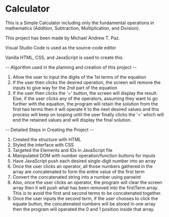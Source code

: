 # Calculator

This is a Simple Calculator including only the fundamental operations in mathematics (Addition, Subtraction, Multiplication, and Division).

This project has been made by Michael Andrew T. Paz.

Visual Studio Code is used as the source-code editor

Vanilla HTML, CSS, and JavaScript is used to create this.

-- Algorithm used in the planning and creation of this project --

1. Allow the user to input the digits of the 1st terms of the equation
2. If the user then clicks the desired operation, the screen will remove the inputs to give way for the 2nd part of the equation
3. If the user then clicks the '=' button, the screen will display the result. Else, if the user clicks any of the operators, assuming they want to go further with the equation, the program will retain the solution from the first two terms then it will operate it to the next desired values and this process will keep on looping until the user finally clicks the '=' which will end the retained values and will display the final solution.

-- Detailed Steps in Creating the Project --

1. Created the structure with HTML
2. Styled the interface with CSS
3. Targeted the Elements and IDs in JavaScript file
4. Manipulated DOM with number operation/function buttons for inputs
5. Have JavaScript push each desired single-digit number into an array
6. Once the user clicks an operator, all those numbers gathered in the array are concatenated to form the entire value of the first term
7. Convert the concatenated string into a number using parseint
8. Also, once the user clicks an operator, the program will clear the screen array then it will push what has been removed into the firstTerm array. This is to avoid the first and second terms to be concatenated together.
9. Once the user inputs the second term, if the user chooses to click the equate button, the concatenated numbers will be stored in one array then the program will operated the 0 and 1 position inside that array.
